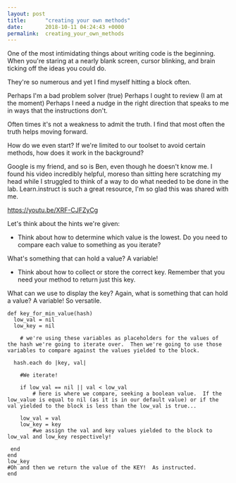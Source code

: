 ```yaml
---
layout: post
title:      "creating your own methods"
date:       2018-10-11 04:24:43 +0000
permalink:  creating_your_own_methods
---
```



One of the most intimidating things about writing code is the beginning.  When you're staring at a nearly blank screen, cursor blinking, and brain ticking off the ideas you could do.

They're so numerous and yet I find myself hitting a block often.  

Perhaps I'm a bad problem solver (true)
Perhaps I ought to review (I am at the moment)
Perhaps I need a nudge in the right direction that speaks to me in ways that the instructions don't.

Often times it's not a weakness to admit the truth.  I find that most often the truth helps moving forward.

How do we even start?  If we're limited to our toolset to avoid certain methods, how does it work in the background?

Google is my friend, and so is Ben, even though he doesn't know me.  I found his video incredibly helpful, moreso than sitting here scratching my head while I struggled to think of a way to do what needed to be done in the lab.  Learn.instruct is such a great resource, I'm so glad this was shared with me.

https://youtu.be/XRF-CJFZyCg



Let's think about the hints we're given: 

* Think about how to determine which value is the lowest. Do you need to compare each value to something as you iterate?

What's something that can hold a value?  A variable!

* Think about how to collect or store the correct key. Remember that you need your method to return just this key.

What can we use to display the key?  Again, what is something that can hold a value?  A variable!  So versatile.


```
def key_for_min_value(hash)
  low_val = nil
  low_key = nil
	
	# we're using these variables as placeholders for the values of the hash we're going to iterate over.  Then we're going to use those variables to compare against the values yielded to the block.
	
  hash.each do |key, val|
	
	#We iterate!
	
    if low_val == nil || val < low_val
		# here is where we compare, seeking a boolean value.  If the low_value is equal to nil (as it is in our default value) or if the val yielded to the block is less than the low_val is true...
		
    low_val = val
    low_key = key
		#we assign the val and key values yielded to the block to low_val and low_key respectively!
 
 end
end
low_key
#Oh and then we return the value of the KEY!  As instructed.
end

```





